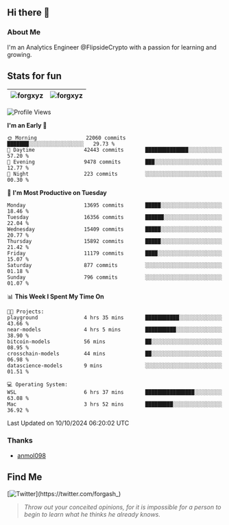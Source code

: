 ## Hi there 👋

### About Me

I'm an Analytics Engineer @FlipsideCrypto with a passion for learning and growing.
  
## Stats for fun

| <img align="center" src="https://github-readme-streak-stats.herokuapp.com/?user=forgxyz&theme=tokyonight" alt="forgxyz" /> | <img align="center" src="https://github-readme-stats.vercel.app/api?username=forgxyz&theme=tokyonight&show_icons=true" alt="forgxyz" /> |
| ------------- |------------- |


<!--START_SECTION:waka-->
![Profile Views](http://img.shields.io/badge/Profile%20Views-0-blue)

**I'm an Early 🐤** 

```text
🌞 Morning                22060 commits       ███████░░░░░░░░░░░░░░░░░░   29.73 % 
🌆 Daytime                42443 commits       ██████████████░░░░░░░░░░░   57.20 % 
🌃 Evening                9478 commits        ███░░░░░░░░░░░░░░░░░░░░░░   12.77 % 
🌙 Night                  223 commits         ░░░░░░░░░░░░░░░░░░░░░░░░░   00.30 % 
```
📅 **I'm Most Productive on Tuesday** 

```text
Monday                   13695 commits       █████░░░░░░░░░░░░░░░░░░░░   18.46 % 
Tuesday                  16356 commits       ██████░░░░░░░░░░░░░░░░░░░   22.04 % 
Wednesday                15409 commits       █████░░░░░░░░░░░░░░░░░░░░   20.77 % 
Thursday                 15892 commits       █████░░░░░░░░░░░░░░░░░░░░   21.42 % 
Friday                   11179 commits       ████░░░░░░░░░░░░░░░░░░░░░   15.07 % 
Saturday                 877 commits         ░░░░░░░░░░░░░░░░░░░░░░░░░   01.18 % 
Sunday                   796 commits         ░░░░░░░░░░░░░░░░░░░░░░░░░   01.07 % 
```


📊 **This Week I Spent My Time On** 

```text
🐱‍💻 Projects: 
playground               4 hrs 35 mins       ███████████░░░░░░░░░░░░░░   43.66 % 
near-models              4 hrs 5 mins        ██████████░░░░░░░░░░░░░░░   38.90 % 
bitcoin-models           56 mins             ██░░░░░░░░░░░░░░░░░░░░░░░   08.95 % 
crosschain-models        44 mins             ██░░░░░░░░░░░░░░░░░░░░░░░   06.98 % 
datascience-models       9 mins              ░░░░░░░░░░░░░░░░░░░░░░░░░   01.51 % 

💻 Operating System: 
WSL                      6 hrs 37 mins       ████████████████░░░░░░░░░   63.08 % 
Mac                      3 hrs 52 mins       █████████░░░░░░░░░░░░░░░░   36.92 % 
```


 Last Updated on 10/10/2024 06:20:02 UTC
<!--END_SECTION:waka-->

### Thanks
 - [anmol098](https://github.com/anmol098/waka-readme-stats/)
  
## Find Me
[![Twitter](https://img.shields.io/twitter/url/https/twitter.com/forgash_.svg?style=social&label=Follow%20%40forgash_)](https://twitter.com/forgash_)


> *Throw out your conceited opinions, for it is impossible for a person to begin to learn what he thinks he already knows.* 
